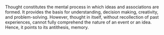 
Thought constitutes the mental process in which ideas and associations are formed. It provides the basis for understanding, decision making, creativity, and problem-solving. However, thought in itself, without recollection of past experiences, cannot fully comprehend the nature of an event or an idea. Hence, it points to its antithesis, memory.


